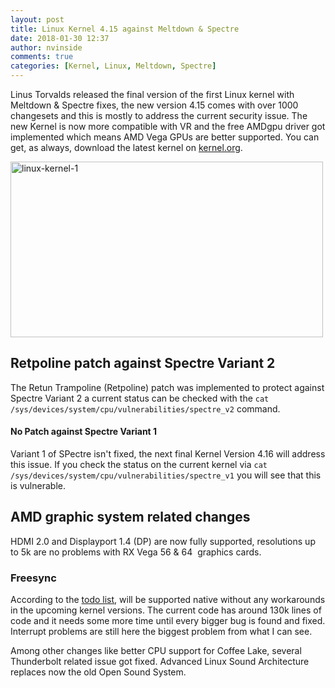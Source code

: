 ```yaml
---
layout: post
title: Linux Kernel 4.15 against Meltdown & Spectre
date: 2018-01-30 12:37
author: nvinside
comments: true
categories: [Kernel, Linux, Meltdown, Spectre]
---
```

Linus Torvalds released the final version of the first Linux kernel with Meltdown &amp; Spectre fixes, the new version 4.15 comes with over 1000 changesets and this is mostly to address the current security issue. The new Kernel is now more compatible with VR and the free AMDgpu driver got implemented which means AMD Vega GPUs are better supported. You can get, as always, download the latest kernel on <a href="https://www.kernel.org/" rel="noopener">kernel.org</a>.

<img class="size-full wp-image-2406 aligncenter" src="https://chefkochblog.files.wordpress.com/2018/01/linux-kernel-1.png" alt="linux-kernel-1" width="500" height="281" />

<!--more-->

<h2>Retpoline patch against Spectre Variant 2</h2>

The Retun Trampoline (Retpoline) patch was implemented to protect against Spectre Variant 2 a current status can be checked with the <code>cat /sys/devices/system/cpu/vulnerabilities/spectre_v2</code> command.

<h4>No Patch against Spectre Variant 1</h4>

Variant 1 of SPectre isn't fixed, the next final Kernel Version 4.16 will address this issue. If you check the status on the current kernel via <code>cat /sys/devices/system/cpu/vulnerabilities/spectre_v1</code> you will see that this is vulnerable.

<h2>AMD graphic system related changes</h2>

HDMI 2.0 and Displayport 1.4 (DP) are now fully supported, resolutions up to 5k are no problems with RX Vega 56 &amp; 64  graphics cards.

<h3>Freesync</h3>

According to the <a href="https://git.kernel.org/pub/scm/linux/kernel/git/torvalds/linux.git/diff/drivers/gpu/drm/amd/display/TODO?id=f6705bf959efac87bca76d40050d342f1d212587" rel="noopener">todo list</a>, will be supported native without any workarounds in the upcoming kernel versions. The current code has around 130k lines of code and it needs some more time until every bigger bug is found and fixed. Interrupt problems are still here the biggest problem from what I can see.

Among other changes like better CPU support for Coffee Lake, several Thunderbolt related issue got fixed. Advanced Linux Sound Architecture replaces now the old Open Sound System.
